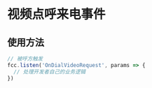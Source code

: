 # 视频点呼来电事件

<!-- ## 视频点呼来电事件示例

:::preview
demo-preview=../../../components/interface/im/receive.vue
::: -->

## 使用方法

```typescript
// 被呼方触发
fcc.listen('OnDialVideoRequest', params => {
  // 处理开发者自己的业务逻辑
})
```
<!-- **入参说明** -->
